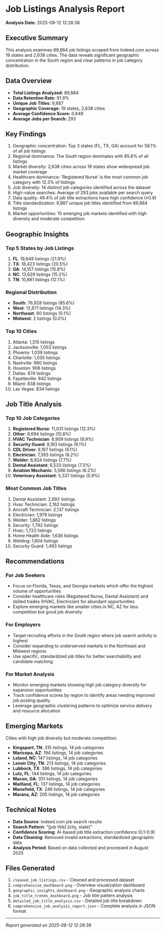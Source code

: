 # Job Listings Analysis Report

**Analysis Date:** 2025-08-12 12:28:38

## Executive Summary

This analysis examines 89,884 job listings scraped from Indeed.com across 19 states and 2,638 cities. The data reveals significant geographic concentration in the South region and clear patterns in job category distribution.

## Data Overview

- **Total Listings Analyzed:** 89,884
- **Data Retention Rate:** 91.9%
- **Unique Job Titles:** 9,887
- **Geographic Coverage:** 19 states, 2,638 cities
- **Average Confidence Score:** 0.649
- **Average Jobs per Search:** 293

## Key Findings

1. Geographic concentration: Top 3 states (FL, TX, GA) account for 58.1% of all job listings
2. Regional dominance: The South region dominates with 85.6% of all listings
3. Market diversity: 2,638 cities across 19 states show widespread job market coverage
4. Healthcare dominance: 'Registered Nurse' is the most common job category with 12.3% of listings
5. Job diversity: 14 distinct job categories identified across the dataset
6. High-value searches: Average of 293 jobs available per search query
7. Data quality: 49.4% of job title extractions have high confidence (≥0.8)
8. Title standardization: 9,887 unique job titles identified from 89,884 listings
9. Market opportunities: 10 emerging job markets identified with high diversity and moderate competition

## Geographic Insights

### Top 5 States by Job Listings
1. **FL**: 19,649 listings (21.9%)
2. **TX**: 18,423 listings (20.5%)
3. **GA**: 14,157 listings (15.8%)
4. **NC**: 13,629 listings (15.2%)
5. **TN**: 10,881 listings (12.1%)

### Regional Distribution
- **South**: 76,928 listings (85.6%)
- **West**: 12,871 listings (14.3%)
- **Northeast**: 60 listings (0.1%)
- **Midwest**: 2 listings (0.0%)

### Top 10 Cities
1. Atlanta: 1,315 listings
2. Jacksonville: 1,053 listings
3. Phoenix: 1,039 listings
4. Charlotte: 1,035 listings
5. Nashville: 980 listings
6. Houston: 906 listings
7. Dallas: 874 listings
8. Fayetteville: 842 listings
9. Miami: 838 listings
10. Las Vegas: 834 listings

## Job Title Analysis

### Top 10 Job Categories
1. **Registered Nurse**: 11,031 listings (12.3%)
2. **Other**: 9,694 listings (10.8%)
3. **HVAC Technician**: 8,909 listings (9.9%)
4. **Security Guard**: 8,183 listings (9.1%)
5. **CDL Driver**: 8,167 listings (9.1%)
6. **Electrician**: 7,393 listings (8.2%)
7. **Welder**: 6,924 listings (7.7%)
8. **Dental Assistant**: 6,533 listings (7.3%)
9. **Aviation Mechanic**: 5,566 listings (6.2%)
10. **Veterinary Assistant**: 5,337 listings (5.9%)

### Most Common Job Titles
1. Dental Assistant: 2,692 listings
2. Hvac Technician: 2,162 listings
3. Aircraft Technician: 2,137 listings
4. Electrician: 1,979 listings
5. Welder: 1,862 listings
6. Security: 1,792 listings
7. Hvac: 1,722 listings
8. Home Health Aide: 1,636 listings
9. Welding: 1,604 listings
10. Security Guard: 1,493 listings

## Recommendations

### For Job Seekers
- Focus on Florida, Texas, and Georgia markets which offer the highest volume of opportunities
- Consider healthcare roles (Registered Nurse, Dental Assistant) and skilled trades (HVAC, Electrician) for abundant opportunities
- Explore emerging markets like smaller cities in NC, AZ for less competition but good job diversity

### For Employers
- Target recruiting efforts in the South region where job search activity is highest
- Consider expanding to underserved markets in the Northeast and Midwest regions
- Use specific, standardized job titles for better searchability and candidate matching

### For Market Analysis
- Monitor emerging markets showing high job category diversity for expansion opportunities
- Track confidence scores by region to identify areas needing improved job posting quality
- Leverage geographic clustering patterns to optimize service delivery and resource allocation

## Emerging Markets

Cities with high job diversity but moderate competition:
- **Kingsport, TN**: 315 listings, 14 job categories
- **Maricopa, AZ**: 194 listings, 14 job categories
- **Leland, NC**: 147 listings, 14 job categories
- **Lenoir City, TN**: 213 listings, 14 job categories
- **Lubbock, TX**: 386 listings, 14 job categories
- **Lutz, FL**: 144 listings, 14 job categories
- **Macon, GA**: 351 listings, 14 job categories
- **Maitland, FL**: 137 listings, 14 job categories
- **Mansfield, TX**: 246 listings, 14 job categories
- **Marana, AZ**: 205 listings, 14 job categories

## Technical Notes

- **Data Source**: Indeed.com job search results
- **Search Pattern**: "[job title] [city, state]"
- **Confidence Scoring**: AI-based job title extraction confidence (0.1-0.9)
- **Data Cleaning**: Removed invalid extractions, standardized geographic data
- **Analysis Period**: Based on data collected and processed in August 2025

## Files Generated

1. `cleaned_job_listings.csv` - Cleaned and processed dataset
2. `comprehensive_dashboard.png` - Overview visualization dashboard
3. `geographic_insights_dashboard.png` - Geographic analysis charts
4. `job_title_trends_dashboard.png` - Job title pattern analysis
5. `detailed_job_title_analysis.csv` - Detailed job title breakdown
6. `comprehensive_job_analysis_report.json` - Complete analysis in JSON format

---
*Report generated on 2025-08-12 12:28:38*
